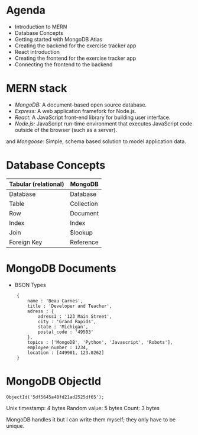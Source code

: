 # Agenda

- Introduction to MERN
- Database Concepts
- Getting started with MongoDB Atlas
- Creating the backend for the exercise tracker app
- React introduction
- Creating the frontend for the exercise tracker app
- Connecting the frontend to the backend

# MERN stack

- *MongoDB:* A document-based open source database.
- *Express:* A web application framefork for Node.js.
- *React:* A JavaScript front-end library for building user interface.
- *Node.js:* JavaScript run-time environment that executes JavaScript code outside of the browser (such as a server).

and *Mongoose:* Simple, schema based solution to model application data.

# Database Concepts

|Tabular (relational) | MongoDB 	 | 
|---------------------|------------|
| Database						| Database	 | 
| Table							  | Collection |
| Row								  | Document	 |
| Index							  | Index			 |
| Join								| $lookup		 |
| Foreign Key					| Reference	 |

# MongoDB Documents
- BSON Types

```
	{
		name : 'Beau Carnes',
		title : 'Developer and Teacher',
		adress : {
			adress1 : '123 Main Street',
			city : 'Grand Rapids',
			state : 'Michigan',
			postal_code : '49503'
		},
		topics : ['MongoDB', 'Python', 'Javascript', 'Robots'],
		employee_number : 1234,
		location : [449901, 123.0262]
	}
```

# MongoDB ObjectId
	
	ObjectId('5df5645a48fd21ad2525df65');

Unix timestamp: 4 bytes		Random value: 5 bytes		Count: 3 bytes

MongoDB handles it but I can write them myself; they only have to be unique.


